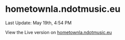 # hometownla.ndotmusic.eu

Last Update: May 19th, 4:54 PM

View the Live version on [hometownla.ndotmusic.eu](http://hometownla.ndotmusic.eu/)

